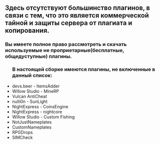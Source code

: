 <h2>Здесь отсутствуют большинство плагинов, в связи с тем, что это является коммерческой тайной и защиты сервера от плагиата и копирования.</h2>

<h3>Вы имеете полное право рассмотреть и скачать используемые не проприетарные(бесплатные, общедуступные) плагины.</h3>

<ul><h3>В настоящей сборке имеются плагины, не включенные в данный список:</h3>

<li>devs.beer - ItemsAdder</li>
<li>Willow Studio - MineRP</li>
<li>Vulcan AntiCheat</li>
<li>nulli0n - SunLight</li>
<li>NightExpress - CoinsEngine</li>
<li>NightExpress - nightcore</li>
<li>Willow Studio - Custom Fishing</li>
<li>NotJustNameplates</li>
<li>CustomNameplates</li>
<li>RPGDrops</li>
<li>SIMCheck</li>
</ul>
